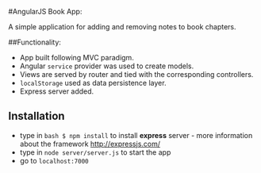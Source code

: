 #AngularJS Book App:

A simple application for adding and removing notes to book chapters.

##Functionality:

* App built following MVC paradigm.
* Angular  ```service``` provider was used to create models.
* Views are served by router and tied with the corresponding controllers. 
* ```localStorage``` used as data persistence layer.
* Express server added.   

## Installation

* type in ```bash $ npm install``` to install **express** server - more information about the framework http://expressjs.com/
* type in ```node server/server.js``` to start the app
* go to ```localhost:7000```